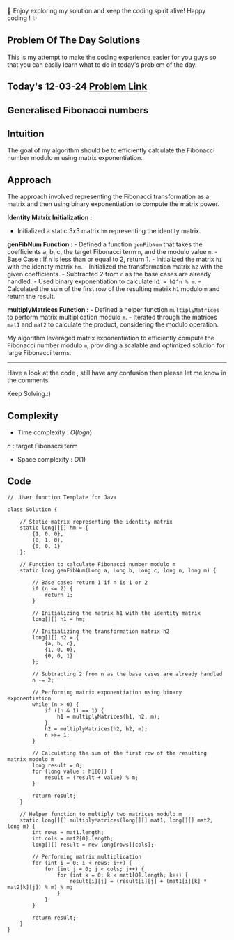 🚀 Enjoy exploring my solution and keep the coding spirit alive! Happy coding ! ✨


## Problem Of The Day Solutions

This is my attempt to make the coding experience easier for you guys so that you can easily learn what to do in today's problem of the day.

## Today's 12-03-24 [Problem Link](https://www.geeksforgeeks.org/problems/generalised-fibonacci-numbers1820/1)
## Generalised Fibonacci numbers

## Intuition
The goal of my algorithm should be to efficiently calculate the Fibonacci number modulo m using matrix exponentiation. 

## Approach

The approach involved representing the Fibonacci transformation as a matrix and then using binary exponentiation to compute the matrix power.

**Identity Matrix Initialization :**
   - Initialized a static 3x3 matrix `hm` representing the identity matrix.

**genFibNum Function :**
    - Defined a function `genFibNum` that takes the coefficients a, b, c, the target Fibonacci term `n`, and the modulo value `m`.
    - Base Case : If `n` is less than or equal to 2, return 1.
    - Initialized the matrix `h1` with the identity matrix `hm`.
    - Initialized the transformation matrix `h2` with the given coefficients.
    - Subtracted 2 from `n` as the base cases are already handled.
    - Used binary exponentiation to calculate `h1 = h2^n % m`.
    - Calculated the sum of the first row of the resulting matrix `h1` modulo `m` and return the result.

**multiplyMatrices Function :**
    - Defined a helper function `multiplyMatrices` to perform matrix multiplication modulo `m`.
    - Iterated through the matrices `mat1` and `mat2` to calculate the product, considering the modulo operation.

My algorithm leveraged matrix exponentiation to efficiently compute the Fibonacci number modulo `m`, providing a scalable and optimized solution for large Fibonacci terms.


---
Have a look at the code , still have any confusion then please let me know in the comments

Keep Solving.:)

## Complexity
- Time complexity : $O( log n )$
<!-- Add your time complexity here, e.g. $$O())$$ -->
$n$ : target Fibonacci term

- Space complexity : $O( 1 )$
<!-- Add your space complexity here, e.g. $$O(n)$$ -->

## Code

```
//  User function Template for Java

class Solution {
    
    // Static matrix representing the identity matrix
    static long[][] hm = {
        {1, 0, 0},
        {0, 1, 0},
        {0, 0, 1}
    };

    // Function to calculate Fibonacci number modulo m
    static long genFibNum(Long a, Long b, Long c, long n, long m) {
       
        // Base case: return 1 if n is 1 or 2
        if (n <= 2) {
            return 1;
        }

        // Initializing the matrix h1 with the identity matrix
        long[][] h1 = hm;

        // Initializing the transformation matrix h2
        long[][] h2 = {
            {a, b, c},
            {1, 0, 0},
            {0, 0, 1}
        };

        // Subtracting 2 from n as the base cases are already handled
        n -= 2;

        // Performing matrix exponentiation using binary exponentiation
        while (n > 0) {
            if ((n & 1) == 1) {
                h1 = multiplyMatrices(h1, h2, m);
            }
            h2 = multiplyMatrices(h2, h2, m);
            n >>= 1;
        }

        // Calculating the sum of the first row of the resulting matrix modulo m
        long result = 0;
        for (long value : h1[0]) {
            result = (result + value) % m;
        }

        return result;
    }

    // Helper function to multiply two matrices modulo m
    static long[][] multiplyMatrices(long[][] mat1, long[][] mat2, long m) {
        int rows = mat1.length;
        int cols = mat2[0].length;
        long[][] result = new long[rows][cols];

        // Performing matrix multiplication
        for (int i = 0; i < rows; i++) {
            for (int j = 0; j < cols; j++) {
                for (int k = 0; k < mat1[0].length; k++) {
                    result[i][j] = (result[i][j] + (mat1[i][k] * mat2[k][j]) % m) % m;
                }
            }
        }

        return result;
    }
}
```
